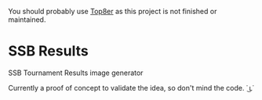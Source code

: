 You should probably use [Top8er](https://top8er.com/) as this project is not finished or maintained.

# SSB Results

SSB Tournament Results image generator

Currently a proof of concept to validate the idea, so don't mind the code. ˙ ͜ʟ˙
